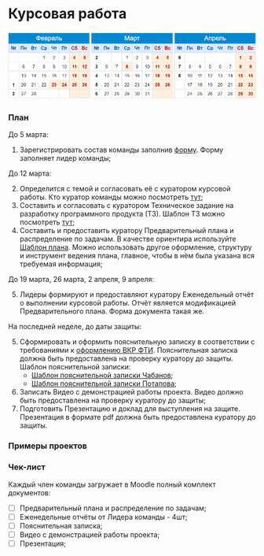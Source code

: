 # Курсовая работа

![](./img/calendar.png)

### План

До 5 марта: 

1. Зарегистрировать состав команды заполнив [форму](https://docs.google.com/forms/d/e/1FAIpQLSdmX9COIHlotZL0Qkps1YCZYAW9BBpoWkXiOG4P4lFeTsBORg/viewform?usp=sf_link). Форму заполняет лидер команды;

До 12 марта: 

2. Определится с темой и согласовать её с куратором курсовой работы. Кто куратор команды можно посмотреть [тут](#);
3. Составить и согласовать с куратором Техническое задание на разработку программного продукта (ТЗ). Шаблон ТЗ можно посмотреть [тут](#);
4. Составить и предоставить куратору Предварительный плана и распределение по задачам. В качестве ориентира используйте [Шаблон плана](https://docs.google.com/spreadsheets/d/1slxdFeByLSl6v5HhrKJC5jbeAAKMXtaROaWq9cxvZxw/edit?usp=sharing). Можно использовать другое оформление, структуру и инструмент ведения плана, главное, чтобы в нём была указана вся требуемая информация;

До 19 марта, 26 марта, 2 апреля, 9 апреля:

5. Лидеры формируют и предоставляют куратору Еженедельный отчёт о выполнении курсовой работы. Отчёт является модификацией Предварительного плана. Форма документа такая же.

На последней неделе, до даты защиты:

5. Сформировать и оформить пояснительную записку в соответствии с требованиями к [оформлению ВКР ФТИ](./files/Oformlenie-VKR-FTI-2019.pdf). Пояснительная записка должна быть предоставлена на проверку куратору до защиты. Шаблон пояснительной записки:
   - [Шаблон пояснительной записки Чабанов](#);
   - [Шаблон пояснительной записки Потапова](#);
6. Записать Видео с демонстрацией работы проекта. Видео должно быть предоставлена на проверку куратору до защиты;
7. Подготовить Презентацию и доклад для выступления на защите. Презентация в формате pdf должна быть предоставлена куратору до защиты.



### Примеры проектов





### Чек-лист

Каждый член команды загружает в Moodle полный комплект документов:

- [ ] Предварительный плана и распределение по задачам;
- [ ] Еженедельные отчёты от Лидера команды - 4шт;
- [ ] Пояснительная записка;
- [ ] Видео с демонстрацией работы проекта;
- [ ] Презентация;
